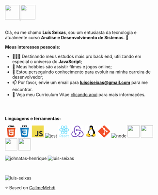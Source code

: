<a href="https://www.instagram.com/luiscjseixas/" target="_blank">
  <img src="https://cdn.icon-icons.com/icons2/1211/PNG/512/1491579602-yumminkysocialmedia36_83067.png" width="48px" height="48px">
</a>  
<a href="https://www.linkedin.com/in/luis-seixas/" target="_blank">
  <img src="https://i.ibb.co/Kx2GSrT/linkedin.png" width="48px" height="48px">
</a>

<br />
<br />

Olá, eu me chamo **Luís Seixas**, sou um entusiasta da tecnologia e atualmente curso **Análise e Desenvolvimento de Sistemas**. 🚀 

**Meus interesses pessoais:**

- 👨🏽‍💻 Destinando meus estudos mais pro back end, utilizando em especial o universo do **JavaScript**; 
- 🤔 Meus hobbies são assistir filmes e jogos online;
- 💼 Estou perseguindo conhecimento para evoluir na minha carreira de desenvolvedor;
- 📫 Por favor, envie um email para **luiscjseixas@gmail.com** para me encontrar.
- 📝 Veja meu Curriculum Vitae <a href="https://gitconnected.com/luiseixas/resume" target="_blank">clicando aqui</a> para mais informações.

<br />
<br />

**Linguagens e ferramentas:**  

<p align="left">
  <img src="https://raw.githubusercontent.com/devicons/devicon/master/icons/html5/html5-original-wordmark.svg" alt="html5" width="40" height="40"/> 
  <img src="https://raw.githubusercontent.com/devicons/devicon/master/icons/css3/css3-original-wordmark.svg" alt="css3" width="40" height="40"/> 
  <img src="https://raw.githubusercontent.com/devicons/devicon/master/icons/javascript/javascript-original.svg" alt="javascript" width="40" height="40"/> 
  <img src="https://www.learnstorybook.com/intro-to-storybook/logo-jest.png" alt="jest" width="40" height="40" />
  <img src="https://raw.githubusercontent.com/devicons/devicon/master/icons/react/react-original-wordmark.svg" alt="react" width="40" height="40"/> 
  <img src="https://raw.githubusercontent.com/devicons/devicon/master/icons/redux/redux-original.svg" alt="redux" width="40" height="40"/>
  <img src="https://raw.githubusercontent.com/devicons/devicon/master/icons/linux/linux-original.svg" alt="linux" width="40" height="40" />
  <img src="https://raw.githubusercontent.com/devicons/devicon/master/icons/git/git-original.svg" alt="git" width="40" height="40"/>
  <img src="https://cdn.iconscout.com/icon/free/png-256/node-js-1174925.png" alt="node" width="40" height="40">
  <img src="https://cdn.jsdelivr.net/gh/devicons/devicon/icons/typescript/typescript-original.svg" alt=""typescript width="40" height="40" />
  <img src="https://cdn.jsdelivr.net/gh/devicons/devicon/icons/docker/docker-original.svg" width="40" height="40" />
  <img src="https://cdn.jsdelivr.net/gh/devicons/devicon/icons/python/python-original.svg" width="40" height="40" />
  <img src="https://cdn.jsdelivr.net/gh/devicons/devicon/icons/django/django-plain.svg" width="40" height="40" />


</p>

<div>
    <img height="175rem" src="https://github-readme-stats.vercel.app/api?username=luiseixas&count_private=true&show_icons=true&theme=dracula&icon_color=268bd2&title_color=268bd2" alt="johnatas-henrique" />  
    <img height="175rem" src="https://github-readme-stats.vercel.app/api/top-langs/?username=luiseixas&layout=compact&theme=dracula&title_color=268bd2" alt="luis-seixas" />
</div> 

<br />
<br />

<p align="left"> <img src="https://komarev.com/ghpvc/?username=luiseixas" alt="luis-seixas" /> </p>

⭐️ Based on [CallmeMehdi](https://github.com/CallmeMehdi)
